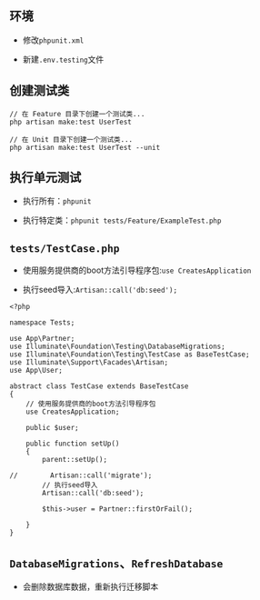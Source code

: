 ## 环境

* 修改`phpunit.xml`

* 新建`.env.testing`文件

## 创建测试类

```
// 在 Feature 目录下创建一个测试类...
php artisan make:test UserTest

// 在 Unit 目录下创建一个测试类...
php artisan make:test UserTest --unit
```

## 执行单元测试

* 执行所有：`phpunit`

* 执行特定类：`phpunit tests/Feature/ExampleTest.php`

## `tests/TestCase.php`

* 使用服务提供商的boot方法引导程序包:`use CreatesApplication`

* 执行seed导入:`Artisan::call('db:seed');`

```
<?php

namespace Tests;

use App\Partner;
use Illuminate\Foundation\Testing\DatabaseMigrations;
use Illuminate\Foundation\Testing\TestCase as BaseTestCase;
use Illuminate\Support\Facades\Artisan;
use App\User;

abstract class TestCase extends BaseTestCase
{
    // 使用服务提供商的boot方法引导程序包
    use CreatesApplication; 

    public $user;

    public function setUp()
    {
        parent::setUp();

//        Artisan::call('migrate');
        // 执行seed导入
        Artisan::call('db:seed');

        $this->user = Partner::firstOrFail();

    }
}
```

## `DatabaseMigrations`、`RefreshDatabase`

* 会删除数据库数据，重新执行迁移脚本